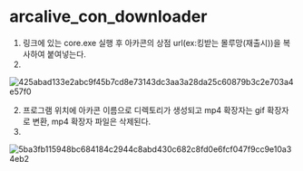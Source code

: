 # arcalive_con_downloader


1. 링크에 있는 core.exe 실행 후 아카콘의 상점 url(ex:킹받는 몰루망(재출시))을 복사하여 붙여넣는다.
2. 
![425abad133e2abc9f45b7cd8e73143dc3aa3a28da25c60879b3c2e703a4e57f0](https://user-images.githubusercontent.com/39557109/169042167-765d1935-0dbc-4785-b02e-3e70e9456480.gif)

2. 프로그램 위치에 아카콘 이름으로 디렉토리가 생성되고 mp4 확장자는 gif 확장자로 변환, mp4 확장자 파일은 삭제된다.
3. 
![5ba3fb115948bc684184c2944c8abd430c682c8fd0e6fcf047f9cc9e10a34eb2](https://user-images.githubusercontent.com/39557109/169042373-9d64e37c-71a9-4c72-8c9d-c6de53ddccc3.gif)
